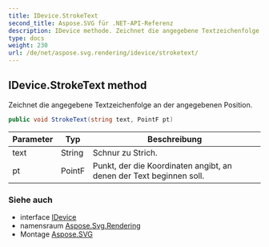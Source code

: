 ```yaml
---
title: IDevice.StrokeText
second_title: Aspose.SVG für .NET-API-Referenz
description: IDevice methode. Zeichnet die angegebene Textzeichenfolge an der angegebenen Position.
type: docs
weight: 230
url: /de/net/aspose.svg.rendering/idevice/stroketext/
---
```

## IDevice.StrokeText method

Zeichnet die angegebene Textzeichenfolge an der angegebenen Position.

```csharp
public void StrokeText(string text, PointF pt)
```

| Parameter | Typ | Beschreibung |
| --- | --- | --- |
| text | String | Schnur zu Strich. |
| pt | PointF | Punkt, der die Koordinaten angibt, an denen der Text beginnen soll. |

### Siehe auch

* interface [IDevice](../)
* namensraum [Aspose.Svg.Rendering](../../idevice/)
* Montage [Aspose.SVG](../../../)


